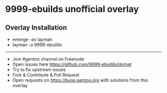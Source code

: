 9999-ebuilds unofficial overlay
===============================

Overlay Installation
--------------------

 - emerge -av layman
 - layman -a 9999-ebuilds

<hr/>

 - Join #gentoo channel on Freenode
 - Open issues here https://github.com/9999-ebuilds/dotnet
 - Try to fix upstream issues
 - Fork & Contribute & Pull Request
 - Open requests on https://bugs.gentoo.org with solutions from this overlay
